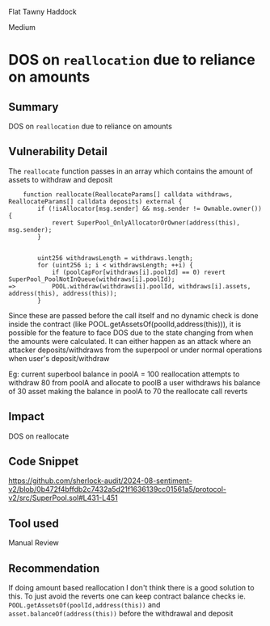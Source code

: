 Flat Tawny Haddock

Medium

# DOS on `reallocation` due to reliance on amounts

## Summary
DOS on `reallocation` due to reliance on amounts

## Vulnerability Detail
The `reallocate` function passes in an array which contains the amount of assets to withdraw and deposit
```solidity
    function reallocate(ReallocateParams[] calldata withdraws, ReallocateParams[] calldata deposits) external {
        if (!isAllocator[msg.sender] && msg.sender != Ownable.owner()) {
            revert SuperPool_OnlyAllocatorOrOwner(address(this), msg.sender);
        }


        uint256 withdrawsLength = withdraws.length;
        for (uint256 i; i < withdrawsLength; ++i) {
            if (poolCapFor[withdraws[i].poolId] == 0) revert SuperPool_PoolNotInQueue(withdraws[i].poolId);
=>          POOL.withdraw(withdraws[i].poolId, withdraws[i].assets, address(this), address(this));
        }
```

Since these are passed before the call itself and no dynamic check is done inside the contract (like POOL.getAssetsOf(poolId,address(this))), it is possible for the feature to face DOS due to the state changing from when the amounts were calculated. It can either happen as an attack where an attacker deposits/withdraws from the superpool or under normal operations when user's deposit/withdraw

Eg:
current superbool balance in poolA = 100
reallocation attempts to withdraw 80 from poolA and allocate to poolB
a user withdraws his balance of 30 asset making the balance in poolA to 70
the reallocate call reverts

## Impact
DOS on reallocate

## Code Snippet
https://github.com/sherlock-audit/2024-08-sentiment-v2/blob/0b472f4bffdb2c7432a5d21f1636139cc01561a5/protocol-v2/src/SuperPool.sol#L431-L451

## Tool used
Manual Review

## Recommendation
If doing amount based reallocation I don't think there is a good solution to this. To just avoid the reverts one can keep contract balance checks ie. `POOL.getAssetsOf(poolId,address(this))` and `asset.balanceOf(address(this))` before the withdrawal and deposit  